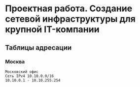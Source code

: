# Проектная работа. Создание сетевой инфраструктуры для крупной IT-компании
## Таблицы адресации
### Москва
```
Московский офис
Сеть IPv4 10.10.0.0/16
10.10.0.1 - 10.10.255.254
```
